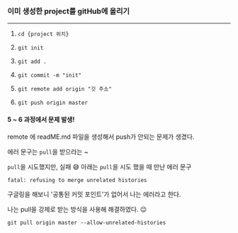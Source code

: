 ### 이미 생성한 project를 gitHub에 올리기

---

1. `cd {project 위치}`

2. `git init`

3. `git add .`

4. `git commit -m "init"`

5. `git remote add origin "깃 주소"`

6. `git push origin master`

#### 5 ~ 6 과정에서 문제 발생!

remote 에 readME.md 파일을 생성해서 push가 안되는 문제가 생겼다.

에러 문구는 `pull`을 받으라는 ~

`pull`을 시도했지만, 실패 😅
아래는 `pull`을 시도 했을 때 만난 에러 문구

```
fatal: refusing to merge unrelated histories
```

구글링을 해보니 '공통된 커밋 포인트'가 없어서 나는 에러라고 한다.

나는 pull을 강제로 받는 방식을 사용해 해결하였다. 😉

```
git pull origin master --allow-unrelated-histories
```
